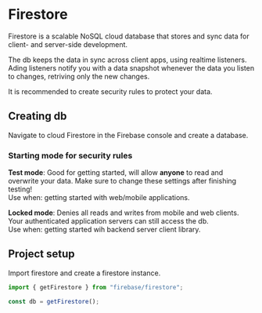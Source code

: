 # Firestore

Firestore is a scalable NoSQL cloud database that stores and sync data for client- and server-side development.

The db keeps the data in sync across client apps, using realtime listeners. Ading listeners notify you with a data snapshot whenever the data you listen to changes, retriving only the new changes.

It is recommended to create security rules to protect your data.

## Creating db

Navigate to cloud Firestore in the Firebase console and create a database.


### Starting mode for security rules

**Test mode**: Good for getting started, will allow **anyone** to read and overwrite your data. Make sure to change these settings after finishing testing!\
Use when: getting started with web/mobile applications.

**Locked mode**: Denies all reads and writes from mobile and web clients. Your authenticated application servers can still access the db.\
Use when: getting started wih backend server client library.

## Project setup

Import firestore and create a firestore instance.

```js
import { getFirestore } from "firebase/firestore";

const db = getFirestore();
```

